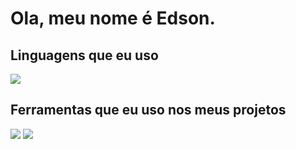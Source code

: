 
# Ola, meu nome é Edson.

## Linguagens que eu uso

<div> 
<img src="https://img.shields.io/badge/PHP-777BB4?style=for-the-badge&logo=php&logoColor=white">
<div/>

## Ferramentas que eu uso nos meus projetos
<div>
<img src="https://img.shields.io/badge/Visual%20Studio%20Code-0078d7.svg?style=for-the-badge&logo=visual-studio-code&logoColor=white">
<img src="https://img.shields.io/badge/GIT-E44C30?style=for-the-badge&logo=git&logoColor=white">
<div/>
